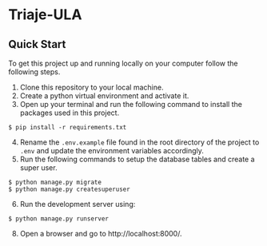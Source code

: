 # Triaje-ULA

## Quick Start

To get this project up and running locally on your computer follow the following steps.

1. Clone this repository to your local machine.
2. Create a python virtual environment and activate it.
3. Open up your terminal and run the following command to install the packages used in this project.

```
$ pip install -r requirements.txt
```
4. Rename the `.env.example` file found in the root directory of the project to `.env` and update
   the environment variables accordingly.
5. Run the following commands to setup the database tables and create a super user.

```
$ python manage.py migrate
$ python manage.py createsuperuser
```

6. Run the development server using:

```
$ python manage.py runserver
```

8. Open a browser and go to http://localhost:8000/.
